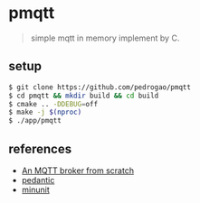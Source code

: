 # pmqtt

> simple mqtt in memory implement by C.

## setup

```sh
$ git clone https://github.com/pedrogao/pmqtt
$ cd pmqtt && mkdir build && cd build
$ cmake .. -DDEBUG=off
$ make -j $(nproc)
$ ./app/pmqtt
```

## references

- [An MQTT broker from scratch](https://codepr.github.io/posts/sol-mqtt-broker/)
- [pedantic](https://stackoverflow.com/questions/2855121/what-is-the-purpose-of-using-pedantic-in-the-gcc-g-compiler)
- [minunit](https://github.com/siu/minunit)
